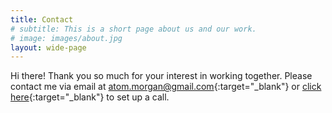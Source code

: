 ```yaml
---
title: Contact
# subtitle: This is a short page about us and our work.
# image: images/about.jpg
layout: wide-page
---
```


Hi there! Thank you so much for your interest in working together. Please contact me via email at [atom.morgan@gmail.com](mailto:atom.morgan@gmail.com){:target="_blank"} or [click here](https://calendly.com/atom-morgan){:target="_blank"} to set up a call.

<!-- <div class="logo-header">
  <p>Brands I've Worked With</p>
</div>

<div class="logos">
  <div class="logo-container">
    <img src="/images/logos/logo-dtv.svg" />
    <img src="/images/logos/logo-depot.svg" />
    <img src="/images/logos/logo-cnn.svg" />
  </div>
  <div class="logo-container">
    <img src="/images/logos/logo-nbc.svg" />
    <img src="/images/logos/logo-turner.svg" />
  </div>
</div> -->

<!-- title: Contact
hide_title: false
sections:
  - section_id: contact-form
    type: section_form
    content: >-
      Hi there! Thank you so much for your interest in working together. Please
      fill the contact form below or send me an email at
      [atom.morgan@gmail.com](mailto:atom.morgan@gmail.com){:target="_blank"}.
    form_id: contactForm
    form_action: /thank-you
    form_fields:
      - input_type: text
        name: name
        label: Name
        default_value: Your name
        is_required: true
      - input_type: email
        name: email
        label: Email
        default_value: Your email address
        is_required: true
      - input_type: select
        name: subject
        label: Subject
        default_value: Please select
        options:
          - Error on the site
          - Sponsorship
          - Other
      - input_type: textarea
        name: message
        label: Message
        default_value: Your message
      - input_type: checkbox
        name: consent
        label: >-
          I understand that this form is storing my submitted information so I
          can be contacted.
    submit_label: Send Message
layout: advanced -->